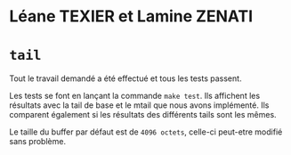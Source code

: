 #   Léane TEXIER et Lamine ZENATI
#   `tail`

Tout le travail demandé a été effectué et tous les tests passent.

Les tests se font en lançant la commande `make test`.
Ils affichent les résultats avec la tail de base et le mtail que nous avons implémenté. Ils comparent également si les résultats des différents tails sont les mêmes.

Le taille du buffer par défaut est de `4096 octets`, celle-ci peut-etre modifié sans problème.

